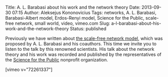 Title: A. L. Barabasi about his work and the network theory
Date: 2013-09-30 07:15
Author: Aleksejus Kononovicius
Tags: networks, A. L. Barabasi, Barabasi-Albert model, Erdos-Renyi model, Science for the Public, scale-free network, small world, video, vimeo.com
Slug: a-l-barabasi-about-his-work-and-the-network-theory
Status: published

Previously we have written
about [the scale-free network
model]({filename}/articles/2013/barabasi-albert-model.md), which was
proposed by A. L. Barabasi and his coauthors. This time we invite you to
listen to the talk by this renowned scientists. His talk about the
network theory and his work was recorded and published by the
representatives of the [Science for the
Public](https://www.scienceforthepublic.org/) nonprofit organization.

[vimeo v="72261337"]
